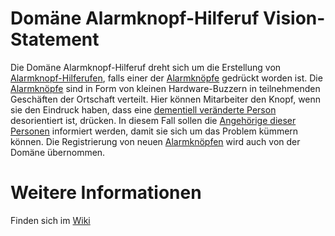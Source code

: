 # Domäne Alarmknopf-Hilferuf Vision-Statement

Die Domäne Alarmknopf-Hilferuf dreht sich um die Erstellung von [Alarmknopf-Hilferufen](https://fae.archi-lab.io/glossary/2019/11/18/Glossary-Alarmknopf-Hilferuf.html), falls einer der [Alarmknöpfe](https://fae.archi-lab.io/glossary/2019/11/15/Glossary-Alarmknopf.html) gedrückt worden ist. Die [Alarmknöpfe](https://fae.archi-lab.io/glossary/2019/11/15/Glossary-Alarmknopf.html) sind in Form von kleinen Hardware-Buzzern in teilnehmenden Geschäften der Ortschaft verteilt. Hier können Mitarbeiter den Knopf, wenn sie den Eindruck haben, dass eine [dementiell veränderte Person](https://fae.archi-lab.io/glossary/2019/11/15/Glossary-Dementiell-Erkrankter.html) desorientiert ist, drücken. In diesem Fall sollen die [Angehörige dieser Personen](https://fae.archi-lab.io/glossary/2019/11/06/Glossary-Kontaktperson.html) informiert werden, damit sie sich um das Problem kümmern können. Die Registrierung von neuen [Alarmknöpfen](https://fae.archi-lab.io/glossary/2019/11/15/Glossary-Alarmknopf.html) wird auch von der Domäne übernommen.

# Weitere Informationen

Finden sich im [Wiki](https://github.com/Archi-Lab-FAE/fae-team-4-documentation/wiki)
